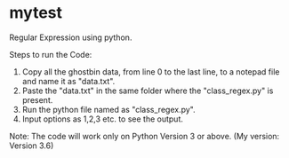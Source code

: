 # mytest
Regular Expression using python.

Steps to run the Code:
1) Copy all the ghostbin data, from line 0 to the last line, to a notepad file and name it as "data.txt".
2) Paste the "data.txt" in the same folder where the "class_regex.py" is present.
3) Run the python file named as "class_regex.py".
4) Input options as 1,2,3 etc. to see the output. 

Note: The code will work only on Python Version 3 or above. (My version: Version 3.6)

